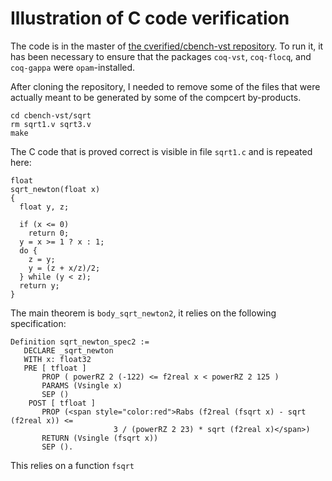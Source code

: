 # Illustration of C code verification

The code is in the master of
[the cverified/cbench-vst repository](https://github.com/cverified/cbench-vst).
To run it, it has been necessary to ensure that the
packages `coq-vst`, `coq-flocq`, and `coq-gappa` were `opam`-installed.

After cloning the repository, I needed to remove some of the files that were
actually meant to be generated by some of the compcert by-products.

```
cd cbench-vst/sqrt
rm sqrt1.v sqrt3.v
make
```

The C code that is proved correct is visible in file `sqrt1.c` and is
repeated here:

```
float
sqrt_newton(float x)
{
  float y, z;

  if (x <= 0)
    return 0;
  y = x >= 1 ? x : 1;
  do {
    z = y;
    y = (z + x/z)/2;
  } while (y < z);
  return y;
}
```

The main theorem is `body_sqrt_newton2`, it relies on the following
specification:

```
Definition sqrt_newton_spec2 :=
   DECLARE _sqrt_newton
   WITH x: float32
   PRE [ tfloat ]
       PROP ( powerRZ 2 (-122) <= f2real x < powerRZ 2 125 )
       PARAMS (Vsingle x)
       SEP ()
    POST [ tfloat ]
       PROP (<span style="color:red">Rabs (f2real (fsqrt x) - sqrt (f2real x)) <=
                       3 / (powerRZ 2 23) * sqrt (f2real x)</span>)
       RETURN (Vsingle (fsqrt x))
       SEP ().
```

This relies on a function `fsqrt`